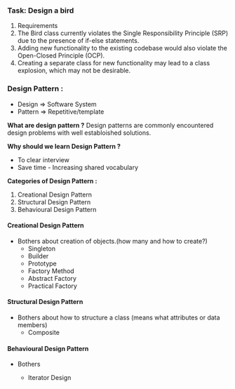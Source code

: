 ### Task: Design a bird

1. Requirements
2. The Bird class currently violates the Single Responsibility Principle (SRP) due to the presence of if-else statements.
3. Adding new functionality to the existing codebase would also violate the Open-Closed Principle (OCP).
4. Creating a separate class for new functionality may lead to a class explosion, which may not be desirable.


### Design Pattern :
* Design => Software System 
* Pattern => Repetitive/template

**What are design pattern ?** 
Design patterns are commonly encountered design problems with well establoished solutions.

**Why should we learn Design Pattern ?**
* To clear interview
* Save time - Increasing shared vocabulary

**Categories of Design Pattern :**
1. Creational Design Pattern
2. Structural Design Pattern
3. Behavioural Design Pattern

#### Creational Design Pattern
* Bothers about creation of objects.(how many and how to create?)
    - Singleton
    - Builder
    - Prototype
    - Factory Method
    - Abstract Factory
    - Practical Factory

#### Structural Design Pattern
* Bothers about how to structure a class (means what attributes or data members)
    - Composite 

#### Behavioural Design Pattern
*  Bothers 

    - Iterator Design 